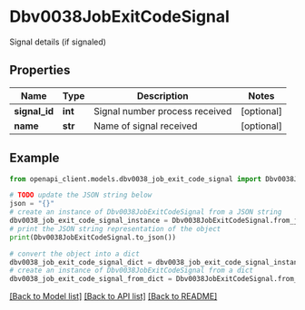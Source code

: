 # Dbv0038JobExitCodeSignal

Signal details (if signaled)

## Properties

Name | Type | Description | Notes
------------ | ------------- | ------------- | -------------
**signal_id** | **int** | Signal number process received | [optional] 
**name** | **str** | Name of signal received | [optional] 

## Example

```python
from openapi_client.models.dbv0038_job_exit_code_signal import Dbv0038JobExitCodeSignal

# TODO update the JSON string below
json = "{}"
# create an instance of Dbv0038JobExitCodeSignal from a JSON string
dbv0038_job_exit_code_signal_instance = Dbv0038JobExitCodeSignal.from_json(json)
# print the JSON string representation of the object
print(Dbv0038JobExitCodeSignal.to_json())

# convert the object into a dict
dbv0038_job_exit_code_signal_dict = dbv0038_job_exit_code_signal_instance.to_dict()
# create an instance of Dbv0038JobExitCodeSignal from a dict
dbv0038_job_exit_code_signal_from_dict = Dbv0038JobExitCodeSignal.from_dict(dbv0038_job_exit_code_signal_dict)
```
[[Back to Model list]](../README.md#documentation-for-models) [[Back to API list]](../README.md#documentation-for-api-endpoints) [[Back to README]](../README.md)


